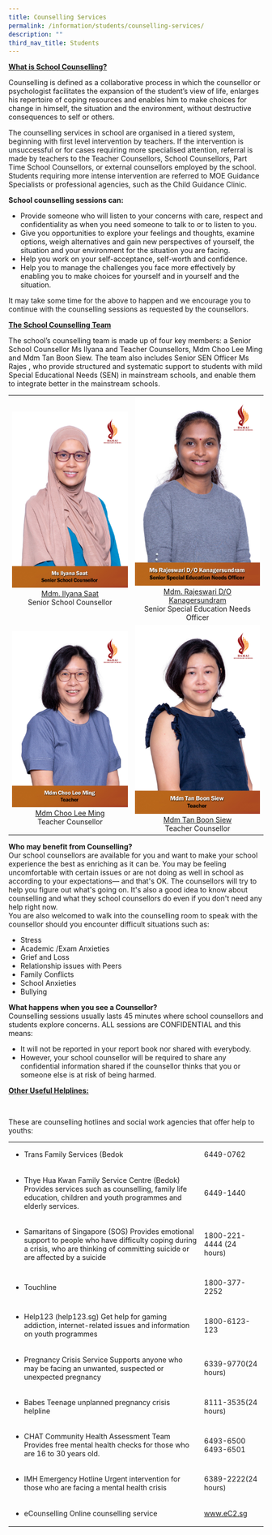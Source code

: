 ```yaml
---
title: Counselling Services
permalink: /information/students/counselling-services/
description: ""
third_nav_title: Students
---
```

<p><strong><u>What is School Counselling?</u></strong></p>
<p>Counselling is defined as a collaborative process in which the counsellor or psychologist facilitates the expansion of the student’s view of life, enlarges his repertoire of coping resources and enables him to make choices for change in himself, the situation and the environment, without destructive consequences to self or others.</p>
<p>The counselling services in school are organised in a tiered system, beginning with first level intervention by teachers. If the intervention is unsuccessful or for cases requiring more specialised attention, referral is made by teachers to the Teacher Counsellors, School Counsellors, Part Time School Counsellors, or external counsellors employed by the school. Students requiring more intense intervention are referred to MOE Guidance Specialists or professional agencies, such as the Child Guidance Clinic.</p>
<p><strong>School counselling sessions can:</strong></p>
<ul>
<li>Provide someone who will listen to your concerns with care, respect and confidentiality as when you need someone to talk to or to listen to you.</li>
<li>Give you opportunities to explore your feelings and thoughts, examine options, weigh alternatives and gain new perspectives of yourself, the situation and your environment for the situation you are facing.</li>
<li>Help you work on your self-acceptance, self-worth and confidence.</li>
<li>Help you to manage the challenges you face more effectively by enabling you to make choices for yourself and in yourself and the situation.</li>
</ul>
<p>It may take some time for the above to happen and we encourage you to continue with the counselling sessions as requested by the counsellors.&nbsp;</p>
<p><strong><u>The School Counselling Team</u></strong></p>
<p>The school’s counselling team is made up of four key members: a Senior School Counsellor Ms Ilyana and Teacher Counsellors, Mdm Choo Lee Ming and Mdm Tan Boon Siew. The team also includes Senior SEN Officer Ms Rajes , who provide structured and systematic support to students with mild Special Educational Needs (SEN) in mainstream schools, and enable them to integrate better in the mainstream schools.&nbsp;</p>
<table>
<tbody>
<tr>
<td style="width: 550px;">
<div>
<div><img style="width: 250px;" src="/images/Staff Photos/ms ilyana saat.jpg"></div>
<div style="text-align: center;"><a href="mailto:ilyana_saat@schools.gov.sg" target="">Mdm. Ilyana Saat</a></div>
<div style="text-align: center;">Senior School Counsellor</div>
</div>
</td>
<td style="width: 518px;">
<div>
<div><img style="width: 250px;" src="/images/Staff Photos/ms rajeswari d-o kanagersundram.jpg"></div>
<div style="text-align: center;"><a href="mailto:rajeswari_kanagersundram@schools.gov.sg" target="">Mdm. Rajeswari D/O Kanagersundram</a></div>
<div style="text-align: center;">Senior Special Education Needs Officer</div>
</div>
</td>
</tr>
<tr>
<td style="width: 518px;">
<div>
<div><img style="width: 250px;" src="/images/Staff Photos/mdm choo lee ming.jpg"></div>
<div style="text-align: center;"><a href="mailto:choo_lee_ming@schools.gov.sg" target="">Mdm Choo Lee Ming</a></div>
<div style="text-align: center;">Teacher Counsellor</div>
</div>
</td>
<td style="width: 518px;">
<div>
<div><img style="width: 250px;" src="/images/Staff Photos/mdm tan boon siew.jpg"></div>
<div style="text-align: center;"><a href="mailto:tan_boon_siew@schools.gov.sg" target="">Mdm Tan Boon Siew</a></div>
<div style="text-align: center;">Teacher Counsellor</div>
</div>
</td>

</tr>


</tbody>
</table>
<p><strong>Who may benefit from Counselling?<br></strong>Our school counsellors are available for you and want to make your school experience the best as enriching as it can be. You may be feeling uncomfortable with certain issues or are not doing as well in school as according to your expectations— and that's OK. The counsellors will try to help you figure out what's going on. It's also a good idea to know about counselling and what they school counsellors do even if you don't need any help right now.&nbsp;<br>You are also welcomed to walk into the counselling room to speak with the counsellor should you encounter difficult situations such as:</p>
<ul>
<li>Stress</li>
<li>Academic /Exam Anxieties</li>
<li>Grief and Loss</li>
<li>Relationship issues with Peers</li>
<li>Family Conflicts</li>
<li>School Anxieties</li>
<li>Bullying</li>
</ul>
<div>
<p><strong>What happens when you see a Counsellor?<br></strong>Counselling sessions usually lasts 45 minutes where school counsellors and students explore concerns. ALL sessions are CONFIDENTIAL and this means:</p>
<div>
<ul>
<li>It will not be reported in your report book nor shared with everybody.&nbsp;</li>
<li>However, your school counsellor will be required to share any confidential information shared if the counsellor thinks that you or someone else is at risk of being harmed.</li>
</ul>
</div>
</div>


<strong><u>Other Useful Helplines:</u></strong>
<div>&nbsp;</div>

These are counselling hotlines and social work agencies that offer help to youths:
<table>
<tbody>

<tr>
<td>
<ul>
<li>Trans Family Services (Bedok</li>
</ul>
</td>
	<td><p>6449-0762</p></td>
</tr>
<tr>
<td>
<ul>
<li>Thye Hua Kwan Family Service Centre (Bedok) Provides services such as counselling, family life education, children and youth programmes and elderly services.</li>
</ul>
</td>
<td><p>6449-1440</p></td>
</tr>
<tr>
<td>
<ul>
<li>Samaritans of Singapore (SOS) Provides emotional support to people who have difficulty coping during a crisis, who are thinking of committing suicide or are affected by a suicide</li>
</ul>
</td>
<td><p>1800-221-4444 (24 hours)</p></td>
</tr>
<tr>
<td>
<ul>
<li>Touchline</li>
</ul>
</td>
<td><p>1800-377-2252</p></td>
</tr>
<tr>
<td>
<ul>
<li>Help123 (help123.sg) Get help for gaming addiction, internet-related issues and information on youth programmes</li>
</ul>
</td>
<td><p>1800-6123-123</p></td>
</tr>
<tr>
<td>
<ul>
<li>Pregnancy Crisis Service Supports anyone who may be facing an unwanted, suspected or unexpected pregnancy</li>
</ul>
</td>
<td><p>6339-9770(24 hours)</p></td>
</tr>
<tr>
<td>
<ul>
<li>Babes Teenage unplanned pregnancy crisis helpline</li>
</ul>
</td>
<td><p>8111-3535(24 hours)</p></td>
</tr>
<tr>
<td>
<ul>
<li>CHAT Community Health Assessment Team Provides free mental health checks for those who are 16 to 30 years old.</li>
</ul>
</td>
<td><p>6493-6500<br>6493-6501</p></td>
</tr>
<tr>
<td>
<ul>
<li>IMH Emergency Hotline Urgent intervention for those who are facing a mental health crisis</li>
</ul>
</td>
<td><p>6389-2222(24 hours)</p></td>
</tr>
<tr>
<td>
<ul>
<li>eCounselling Online counselling service</li>
</ul>
</td>
	<td><p><a target="_blank" href="https://www.eC2.sg">www.eC2.sg</a></p></td>
</tr>
</tbody>
</table>